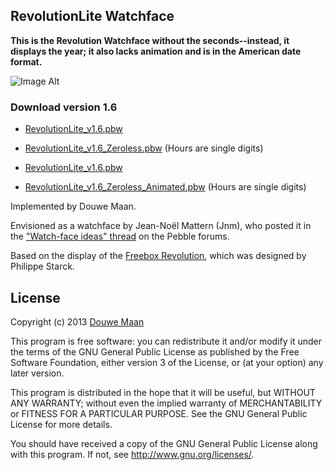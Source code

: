 ## RevolutionLite Watchface

**This is the Revolution Watchface without the seconds--instead, it displays the year; it also lacks animation and is in the American date format.**

![Image Alt](https://github.com/iNate71/RevolutionLite/raw/master/images/picofwatchface.jpg)

### Download version 1.6
* [RevolutionLite_v1.6.pbw](https://github.com/iNate71/RevolutionLite/raw/master/build_versions/RevolutionLite_v1.5.pbw)
* [RevolutionLite_v1.6_Zeroless.pbw](https://github.com/iNate71/RevolutionLite/raw/master/build_versions/RevolutionLite_v1.5_Zeroless.pbw) (Hours are single digits)

* [RevolutionLite_v1.6.pbw](https://github.com/iNate71/RevolutionLite/raw/master/build_versions/RevolutionLite_v1.6_Zeroless.pbw)
* [RevolutionLite_v1.6_Zeroless_Animated.pbw](https://github.com/iNate71/RevolutionLite/raw/master/build_versions/RevolutionLite_v1.6_Zeroless_Animated.pbw) (Hours are single digits)

Implemented by Douwe Maan.

Envisioned as a watchface by Jean-Noël Mattern (Jnm), who posted it in the ["Watch-face ideas" thread](http://forums.getpebble.com/discussion/comment/3538/#Comment_3538) on the Pebble forums.

Based on the display of the [Freebox Revolution](http://www.free.fr/adsl/freebox-revolution.html), which was designed by Philippe Starck.


## License
Copyright (c) 2013 [Douwe Maan](http://www.douwemaan.com/)

This program is free software: you can redistribute it and/or modify
it under the terms of the GNU General Public License as published by
the Free Software Foundation, either version 3 of the License, or
(at your option) any later version.

This program is distributed in the hope that it will be useful,
but WITHOUT ANY WARRANTY; without even the implied warranty of
MERCHANTABILITY or FITNESS FOR A PARTICULAR PURPOSE.  See the
GNU General Public License for more details.

You should have received a copy of the GNU General Public License
along with this program.  If not, see <http://www.gnu.org/licenses/>.
